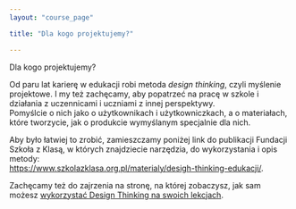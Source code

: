 ```yaml
---
layout: "course_page"

title: "Dla kogo projektujemy?"

---
```


<div class="text-center screen-title">
Dla kogo projektujemy?
</div>

<div class="screen-content">
  <p>
  Od paru lat karierę w edukacji robi metoda <i>design thinking</i>, czyli myślenie projektowe. I my też zachęcamy, aby popatrzeć na pracę w szkole i działania z uczennicami i uczniami z innej perspektywy.<br/>
Pomyślcie o nich jako o użytkownikach i użytkowniczkach, a o materiałach, które tworzycie, jak o produkcie wymyślanym specjalnie dla nich.
  </p>
  
  <p>
  Aby było łatwiej to zrobić, zamieszczamy poniżej link do publikacji Fundacji Szkoła z Klasą, w których znajdziecie narzędzia, do wykorzystania i opis metody:<br/>
<a class="content-link" target="_blank" href="https://www.szkolazklasa.org.pl/materialy/desigh-thinking-edukacji/">https://www.szkolazklasa.org.pl/materialy/desigh-thinking-edukacji/</a>.
  </p>
  
  <p>Zachęcamy też do zajrzenia na stronę, na której zobaczysz, jak sam możesz <a class="content-link" target="_blank" href="https://dfcworld.com/Home/home?cname=Poland">wykorzystać Design Thinking na swoich lekcjach</a>.</p>
 
</div> 
